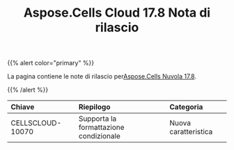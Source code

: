 ﻿---
title: Aspose.Cells Cloud 17.8 Nota di rilascio
second_title: Aspose.Cells Cloud Documen
type: docs
url: /it/aspose-cells-cloud-17-8-release-notes/
aliases: [/aspose-cells-for-cloud-17-8-release-notes/]
description: Aspose.Cells Cloud supporta Excel per creare, convertire, unire, dividere, proteggere, operare su oggetti interni e così via
weight: 40
---
{{% alert color="primary" %}} 

 La pagina contiene le note di rilascio per[Aspose.Cells Nuvola 17.8](https://downloads.aspose.com/cells/cloud/new-releases/aspose.cells-for-cloud-17.8/).

{{% /alert %}} 

|**Chiave**|**Riepilogo**|**Categoria**|
|:- |:- |:- |
|CELLSCLOUD-10070|Supporta la formattazione condizionale|Nuova caratteristica|


